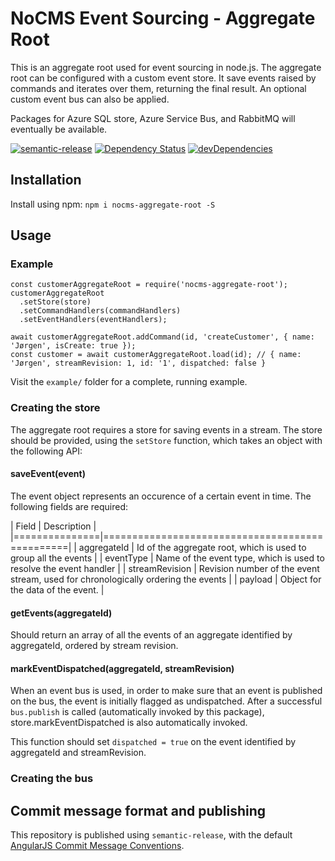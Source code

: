 # NoCMS Event Sourcing - Aggregate Root

This is an aggregate root used for event sourcing in node.js. The aggregate root can be configured with a custom event store. It save events raised by commands and iterates over them, returning the final result. An optional custom event bus can also be applied.

Packages for Azure SQL store, Azure Service Bus, and RabbitMQ will eventually be available.

[![semantic-release](https://img.shields.io/badge/%20%20%F0%9F%93%A6%F0%9F%9A%80-semantic--release-e10079.svg)](https://github.com/semantic-release/semantic-release)
[![Dependency Status](https://david-dm.org/miles-no/nocms-aggregate-root.svg)](https://david-dm.org/miles-no/nocms-events)
[![devDependencies](https://david-dm.org/miles-no/nocms-aggregate-root/dev-status.svg)](https://david-dm.org/miles-no/nocms-events?type=dev)

## Installation
Install using npm: `npm i nocms-aggregate-root -S`

## Usage

### Example
```
const customerAggregateRoot = require('nocms-aggregate-root');
customerAggregateRoot
  .setStore(store)
  .setCommandHandlers(commandHandlers)
  .setEventHandlers(eventHandlers);

await customerAggregateRoot.addCommand(id, 'createCustomer', { name: 'Jørgen', isCreate: true });
const customer = await customerAggregateRoot.load(id); // { name: 'Jørgen', streamRevision: 1, id: '1', dispatched: false }
```
Visit the `example/` folder for a complete, running example.


### Creating the store
The aggregate root requires a store for saving events in a stream. The store should be provided, using the `setStore` function, which takes an object with the following API:

#### saveEvent(event)
The event object represents an occurence of a certain event in time. The following fields are required:

| Field         | Description                                    |
|===============|================================================|
| aggregateId   | Id of the aggregate root, which is used to group all the events |
| eventType     | Name of the event type, which is used to resolve the event handler |
| streamRevision | Revision number of the event stream, used for chronologically ordering the events |
| payload       | Object for the data of the event.                                                  |


#### getEvents(aggregateId)
Should return an array of all the events of an aggregate identified by aggregateId, ordered by stream revision.

#### markEventDispatched(aggregateId, streamRevision)
When an event bus is used, in order to make sure that an event is published on the bus, the event is initially flagged as undispatched. After a successful `bus.publish` is called (automatically invoked by this package), store.markEventDispatched is also automatically invoked.

This function should set `dispatched = true` on the event identified by aggregateId and streamRevision.

### Creating the bus




## Commit message format and publishing

This repository is published using `semantic-release`, with the default [AngularJS Commit Message Conventions](https://docs.google.com/document/d/1QrDFcIiPjSLDn3EL15IJygNPiHORgU1_OOAqWjiDU5Y/edit).